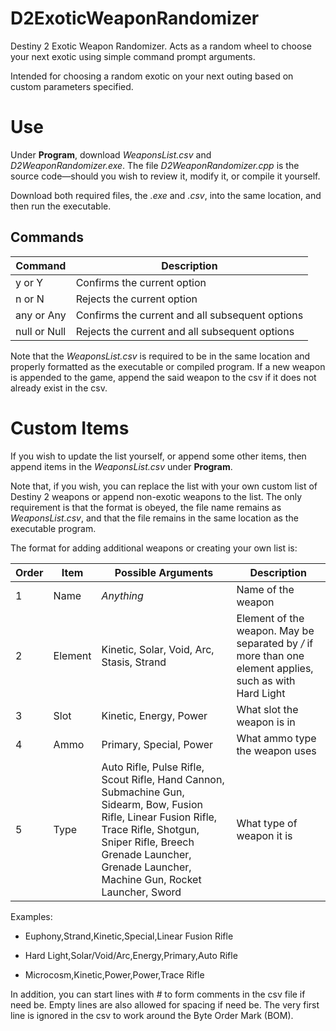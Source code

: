 # D2ExoticWeaponRandomizer
Destiny 2 Exotic Weapon Randomizer. Acts as a random wheel to choose your next exotic using simple command prompt arguments.

Intended for choosing a random exotic on your next outing based on custom parameters specified.

# Use
Under **Program**, download *WeaponsList.csv* and *D2WeaponRandomizer.exe*. The file *D2WeaponRandomizer.cpp* is the source code—should you wish to review it, modify it, or compile it yourself.

Download both required files, the *.exe* and *.csv*, into the same location, and then run the executable.

## Commands

| Command | Description |
| ------- | ----------- |
| y or Y  | Confirms the current option |
| n or N  | Rejects the current option  |
| any or Any | Confirms the current and all subsequent options |
| null or Null | Rejects the current and all subsequent options |

Note that the *WeaponsList.csv* is required to be in the same location and properly formatted as the executable or compiled program. 
If a new weapon is appended to the game, append the said weapon to the csv if it does not already exist in the csv. 

# Custom Items
If you wish to update the list yourself, or append some other items, then append items in the *WeaponsList.csv* under **Program**.

Note that, if you wish, you can replace the list with your own custom list of Destiny 2 weapons or append non-exotic weapons to the list. The only requirement is that the format is obeyed, the file name remains as *WeaponsList.csv*, and that the file remains in the same location as the executable program.

The format for adding additional weapons or creating your own list is:

| Order | Item | Possible Arguments | Description |
| ----- | ---- | ------------------ | ------------ |
| 1     | Name | *Anything* | Name of the weapon |
| 2     | Element | Kinetic, Solar, Void, Arc, Stasis, Strand | Element of the weapon. May be separated by */* if more than one element applies, such as with Hard Light |
| 3     | Slot | Kinetic, Energy, Power | What slot the weapon is in |
| 4     | Ammo | Primary, Special, Power | What ammo type the weapon uses |
| 5     | Type | Auto Rifle, Pulse Rifle, Scout Rifle, Hand Cannon, Submachine Gun, Sidearm, Bow, Fusion Rifle, Linear Fusion Rifle, Trace Rifle, Shotgun, Sniper Rifle, Breech Grenade Launcher, Grenade Launcher, Machine Gun, Rocket Launcher, Sword | What type of weapon it is |

Examples:

* Euphony,Strand,Kinetic,Special,Linear Fusion Rifle

* Hard Light,Solar/Void/Arc,Energy,Primary,Auto Rifle

* Microcosm,Kinetic,Power,Power,Trace Rifle

In addition, you can start lines with *#* to form comments in the csv file if need be. 
Empty lines are also allowed for spacing if need be. 
The very first line is ignored in the csv to work around the Byte Order Mark (BOM).

